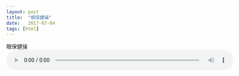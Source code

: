 ```yaml
---
layout: post
title:  "眼保健操"
date:   2017-07-04
tags: [html]
---
```


眼保健操<br>
<audio src="/notes/assets/2017/07-04-eyes/eyes.aac" controls style='width: 600px;'></audio>
